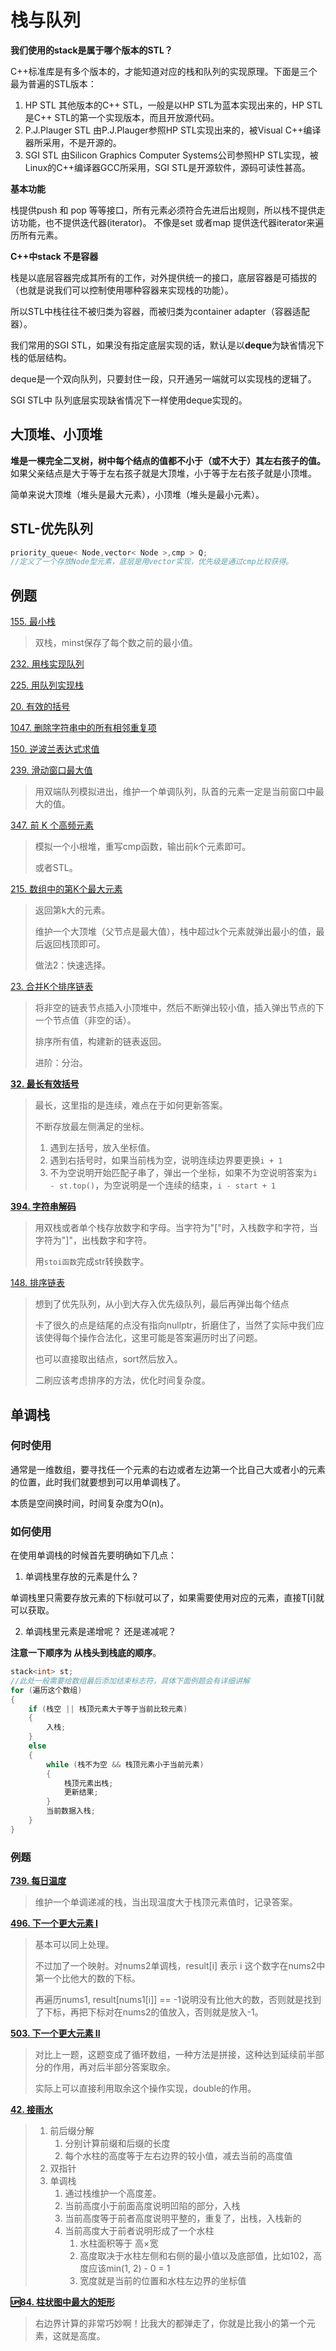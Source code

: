 栈与队列
===

**我们使用的stack是属于哪个版本的STL？**

C++标准库是有多个版本的，才能知道对应的栈和队列的实现原理。下面是三个最为普遍的STL版本：

1. HP STL 其他版本的C++ STL，一般是以HP STL为蓝本实现出来的，HP STL是C++ STL的第一个实现版本，而且开放源代码。
2. P.J.Plauger STL 由P.J.Plauger参照HP STL实现出来的，被Visual C++编译器所采用，不是开源的。
3. SGI STL 由Silicon Graphics Computer Systems公司参照HP STL实现，被Linux的C++编译器GCC所采用，SGI STL是开源软件，源码可读性甚高。

**基本功能**

栈提供push 和 pop 等等接口，所有元素必须符合先进后出规则，所以栈不提供走访功能，也不提供迭代器(iterator)。 不像是set 或者map 提供迭代器iterator来遍历所有元素。

**C++中stack 不是容器**

栈是以底层容器完成其所有的工作，对外提供统一的接口，底层容器是可插拔的（也就是说我们可以控制使用哪种容器来实现栈的功能）。

所以STL中栈往往不被归类为容器，而被归类为container adapter（容器适配器）。

我们常用的SGI STL，如果没有指定底层实现的话，默认是以**deque**为缺省情况下栈的低层结构。

deque是一个双向队列，只要封住一段，只开通另一端就可以实现栈的逻辑了。

SGI STL中 队列底层实现缺省情况下一样使用deque实现的。

## 大顶堆、小顶堆

**堆是一棵完全二叉树，树中每个结点的值都不小于（或不大于）其左右孩子的值。** 如果父亲结点是大于等于左右孩子就是大顶堆，小于等于左右孩子就是小顶堆。

简单来说大顶堆（堆头是最大元素），小顶堆（堆头是最小元素）。

## STL-优先队列

```cpp
priority_queue< Node,vector< Node >,cmp > Q;
//定义了一个存放Node型元素，底层是用vector实现，优先级是通过cmp比较获得。
```

## 例题

[155. 最小栈](https://leetcode.cn/problems/min-stack)

> 双栈，minst保存了每个数之前的最小值。

[232. 用栈实现队列](https://leetcode.cn/problems/implement-queue-using-stacks/)

[225. 用队列实现栈](https://leetcode.cn/problems/implement-stack-using-queues/)

[20. 有效的括号](https://leetcode.cn/problems/valid-parentheses/)

[1047. 删除字符串中的所有相邻重复项](https://leetcode.cn/problems/remove-all-adjacent-duplicates-in-string/)

[150. 逆波兰表达式求值](https://leetcode.cn/problems/evaluate-reverse-polish-notation/)

[239. 滑动窗口最大值](https://leetcode.cn/problems/sliding-window-maximum/)

> 用双端队列模拟进出，维护一个单调队列，队首的元素一定是当前窗口中最大的值。

[347. 前 K 个高频元素](https://leetcode.cn/problems/top-k-frequent-elements/)

> 模拟一个小根堆，重写cmp函数，输出前k个元素即可。
>
> 或者STL。

[215. 数组中的第K个最大元素](https://leetcode.cn/problems/kth-largest-element-in-an-array/description/)

> 返回第k大的元素。
>
> 维护一个大顶堆（父节点是最大值），栈中超过k个元素就弹出最小的值，最后返回栈顶即可。
>
> 做法2：快速选择。

[ 23. 合并K个排序链表](https://leetcode.cn/problems/merge-k-sorted-lists)

> 将非空的链表节点插入小顶堆中，然后不断弹出较小值，插入弹出节点的下一个节点值（非空的话）。
>
> 排序所有值，构建新的链表返回。
>
> 进阶：分治。

**[32. 最长有效括号](https://leetcode.cn/problems/longest-valid-parentheses)**

> 最长，这里指的是连续，难点在于如何更新答案。
>
> 不断存放最左侧满足的坐标。
>
> 1. 遇到左括号，放入坐标值。
>2. 遇到右括号时，如果当前栈为空，说明连续边界要更换`i + 1`
> 3. 不为空说明开始匹配子串了，弹出一个坐标，如果不为空说明答案为`i - st.top()`，为空说明是一个连续的结束，`i - start + 1`

**[394. 字符串解码](https://leetcode.cn/problems/decode-string)**

> 用双栈或者单个栈存放数字和字母。当字符为"["时，入栈数字和字符，当字符为"]"，出栈数字和字符。
>
> 用`stoi函数`完成str转换数字。

[ 148. 排序链表](https://leetcode.cn/problems/sort-list)

> 想到了优先队列，从小到大存入优先级队列，最后再弹出每个结点
>
> 卡了很久的点是结尾的点没有指向nullptr，折磨住了，当然了实际中我们应该使得每个操作合法化，这里可能是答案遍历时出了问题。
>
> 也可以直接取出结点，sort然后放入。
>
> 二刷应该考虑排序的方法，优化时间复杂度。

## 单调栈

### 何时使用

通常是一维数组，要寻找任一个元素的右边或者左边第一个比自己大或者小的元素的位置，此时我们就要想到可以用单调栈了。

本质是空间换时间，时间复杂度为O(n)。

### 如何使用

在使用单调栈的时候首先要明确如下几点：

1. 单调栈里存放的元素是什么？

单调栈里只需要存放元素的下标i就可以了，如果需要使用对应的元素，直接T[i]就可以获取。

2. 单调栈里元素是递增呢？ 还是递减呢？

**注意一下顺序为 从栈头到栈底的顺序**。

```cpp
stack<int> st;
//此处一般需要给数组最后添加结束标志符，具体下面例题会有详细讲解
for (遍历这个数组)
{
	if (栈空 || 栈顶元素大于等于当前比较元素)
	{
		入栈;
	}
	else
	{
		while (栈不为空 && 栈顶元素小于当前元素)
		{
			栈顶元素出栈;
			更新结果;
		}
		当前数据入栈;
	}
}

```

### 例题

**[739. 每日温度](https://leetcode.cn/problems/daily-temperatures/description/)**

> 维护一个单调递减的栈，当出现温度大于栈顶元素值时，记录答案。

**[496. 下一个更大元素 I](https://leetcode.cn/problems/next-greater-element-i/description/)**

> 基本可以同上处理。
>
> 不过加了一个映射。对nums2单调栈，result[i] 表示 i 这个数字在nums2中第一个比他大的数的下标。
>
> 再遍历nums1, result[nums1[i]] == -1说明没有比他大的数，否则就是找到了下标，再把下标对在nums2的值放入，否则就是放入-1。

**[503. 下一个更大元素 II](https://leetcode.cn/problems/next-greater-element-ii/description/)**

> 对比上一题，这题变成了循环数组，一种方法是拼接，这种达到延续前半部分的作用，再对后半部分答案取余。
>
> 实际上可以直接利用取余这个操作实现，double的作用。

**[42. 接雨水](https://leetcode.cn/problems/trapping-rain-water/description/)**

> 1. 前后缀分解
>    1. 分别计算前缀和后缀的长度
>    2. 每个水柱的高度等于左右边界的较小值，减去当前的高度值
> 2. 双指针
> 3. 单调栈
>    1. 通过栈维护一个高度差。
>    2. 当前高度小于前面高度说明凹陷的部分，入栈
>    3. 当前高度等于前者高度说明平整的，重复了，出栈，入栈新的
>    4. 当前高度大于前者说明形成了一个水柱
>       1. 水柱面积等于 高×宽
>       2. 高度取决于水柱左侧和右侧的最小值以及底部值，比如102，高度应该min(1, 2) - 0 = 1
>       3. 宽度就是当前的位置和水柱左边界的坐标值

**[🆙84. 柱状图中最大的矩形](https://leetcode.cn/problems/largest-rectangle-in-histogram/description/)**

> 右边界计算的非常巧妙啊！比我大的都弹走了，你就是比我小的第一个元素，这就是高度。

